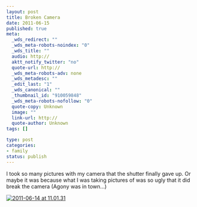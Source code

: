 ```yaml
--- 
layout: post
title: Broken Camera
date: 2011-06-15
published: true
meta: 
  _wds_redirect: ""
  _wds_meta-robots-noindex: "0"
  _wds_title: ""
  audio: http://
  aktt_notify_twitter: "no"
  quote-url: http://
  _wds_meta-robots-adv: none
  _wds_metadesc: ""
  _edit_last: "1"
  _wds_canonical: ""
  _thumbnail_id: "910059848"
  _wds_meta-robots-nofollow: "0"
  quote-copy: Unknown
  image: ""
  link-url: http://
  quote-author: Unknown
tags: []

type: post
categories: 
- family
status: publish
---
```

I took so many pictures with my camera that the shutter finally gave up.  Or maybe it was because what I was taking pictures of was so ugly that it did break the camera (Agony was in town...)

[![](http://media.eick.us/2011/06/2011-06-14-at-11.01.31-373x500.jpg "2011-06-14 at 11.01.31")](http://media.eick.us/2011/06/2011-06-14-at-11.01.31.jpg)
